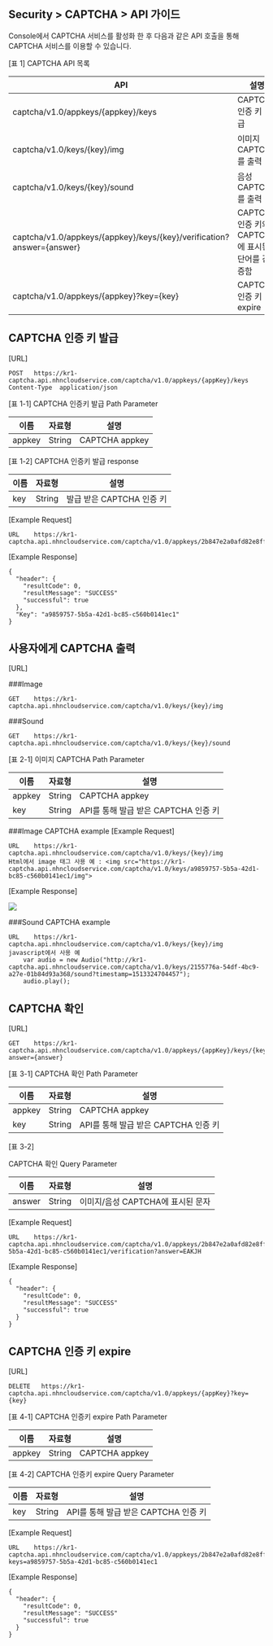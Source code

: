 ## Security > CAPTCHA > API 가이드
Console에서 CAPTCHA 서비스를 활성화 한 후 다음과 같은 API 호출을 통해 CAPTCHA 서비스를 이용할 수 있습니다.

[표 1] CAPTCHA API 목록

|API|	설명|
|---|---|
|captcha/v1.0/appkeys/{appkey}/keys|	CAPTCHA 인증 키 발급|
|captcha/v1.0/keys/{key}/img|	이미지 CAPTCHA를 출력|
|captcha/v1.0/keys/{key}/sound|	음성 CAPTCHA를 출력|
|captcha/v1.0/appkeys/{appkey}/keys/{key}/verification?answer={answer}|	CAPTCHA 인증 키와 CAPTCHA에 표시된 단어를 검증함|
|captcha/v1.0/appkeys/{appkey}?key={key}|	CAPTCHA 인증 키 expire|

## CAPTCHA 인증 키 발급

[URL]

```
POST   https://kr1-captcha.api.nhncloudservice.com/captcha/v1.0/appkeys/{appKey}/keys
Content-Type  application/json
```

[표 1-1]  CAPTCHA 인증키 발급 Path Parameter

|이름|	자료형|	설명|
|---|---|---|
|appkey|	String|	CAPTCHA appkey|

[표 1-2] CAPTCHA 인증키 발급 response

|이름|	자료형|	설명|
|---|---|---|
|key|	String|	발급 받은 CAPTCHA 인증 키|

[Example Request]

```
URL    https://kr1-captcha.api.nhncloudservice.com/captcha/v1.0/appkeys/2b847e2a0afd82e8ff45434f32e8e6e62bf56bcf83ca1befb3739ed9460eb685/keys
```

[Example Response]

```
{
  "header": {
    "resultCode": 0,
    "resultMessage": "SUCCESS"
    "successful": true
  },
  "Key": "a9859757-5b5a-42d1-bc85-c560b0141ec1"
}
```

## 사용자에게 CAPTCHA 출력

[URL]

###Image

```
GET    https://kr1-captcha.api.nhncloudservice.com/captcha/v1.0/keys/{key}/img
```

###Sound

```
GET    https://kr1-captcha.api.nhncloudservice.com/captcha/v1.0/keys/{key}/sound
```

[표 2-1] 이미지 CAPTCHA Path Parameter

|이름|	자료형|	설명|
|---|---|---|
|appkey|	String|	CAPTCHA appkey|
|key|	String|	API를 통해 발급 받은 CAPTCHA 인증 키|


###Image CAPTCHA example
[Example Request]

```
URL    https://kr1-captcha.api.nhncloudservice.com/captcha/v1.0/keys/{key}/img
Html에서 image 태그 사용 예 : <img src="https://kr1-captcha.api.nhncloudservice.com/captcha/v1.0/keys/a9859757-5b5a-42d1-bc85-c560b0141ec1/img">
```

[Example Response]

![](http://static.toastoven.net/prod_captcha/img_01.gif)

###Sound CAPTCHA example
```
URL    https://kr1-captcha.api.nhncloudservice.com/captcha/v1.0/keys/{key}/img
javascript에서 사용 예
    var audio = new Audio("http://kr1-captcha.api.nhncloudservice.com/captcha/v1.0/keys/2155776a-54df-4bc9-a27e-01b84d93a368/sound?timestamp=1513324704457");
    audio.play();
```

## CAPTCHA 확인

[URL]

```
GET    https://kr1-captcha.api.nhncloudservice.com/captcha/v1.0/appkeys/{appKey}/keys/{key}/verification?answer={answer}
```

[표 3-1] CAPTCHA 확인 Path Parameter

|이름|	자료형|	설명|
|---|---|---|
|appkey|	String|	CAPTCHA appkey|
|key|	String|	API를 통해 발급 받은 CAPTCHA 인증 키|

[표 3-2]

CAPTCHA 확인 Query Parameter

|이름|	자료형|	설명|
|---|---|---|
|answer|	String|	이미지/음성 CAPTCHA에 표시된 문자|

[Example Request]

```
URL    https://kr1-captcha.api.nhncloudservice.com/captcha/v1.0/appkeys/2b847e2a0afd82e8ff45434f32e8e6e62bf56bcf83ca1befb3739ed9460eb685/keys/a9859757-5b5a-42d1-bc85-c560b0141ec1/verification?answer=EAKJH
```

[Example Response]

```
{
  "header": {
    "resultCode": 0,
    "resultMessage": "SUCCESS"
    "successful": true
  }
}
```

## CAPTCHA 인증 키 expire

[URL]

```
DELETE   https://kr1-captcha.api.nhncloudservice.com/captcha/v1.0/appkeys/{appKey}?key={key}
```

[표 4-1] CAPTCHA 인증키 expire Path Parameter

|이름|	자료형|	설명|
|---|---|---|
|appkey|	String|	CAPTCHA appkey|

[표 4-2] CAPTCHA 인증키 expire Query Parameter

|이름|	자료형|	설명|
|---|---|---|
|key|	String|	API를 통해 발급 받은 CAPTCHA 인증 키|

[Example Request]

```
URL    https://kr1-captcha.api.nhncloudservice.com/captcha/v1.0/appkeys/2b847e2a0afd82e8ff45434f32e8e6e62bf56bcf83ca1befb3739ed9460eb685?keys=a9859757-5b5a-42d1-bc85-c560b0141ec1
```

[Example Response]

```
{
  "header": {
    "resultCode": 0,
    "resultMessage": "SUCCESS"
    "successful": true
  }
}
```

